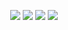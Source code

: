 <p align="center">
  <a href="https://soupbowl.io"><img src="https://img.shields.io/badge/has-website-FE6100?style=for-the-badge&logo=html5&logoColor=white"/></a>
  <a href="https://me.subo.dev/@soupbowl"><img src="https://img.shields.io/badge/has-mastodon-6364FF?style=for-the-badge&logo=mastodon&logoColor=white"/></a>
  <a href="https://matrix.to/#/@soupbowl:mozilla.org"><img src="https://img.shields.io/badge/has-matrix-000000?style=for-the-badge&logo=matrix&logoColor=white"/></a>
  <a href="https://www.buymeacoffee.com/soupbowl"><img src="https://img.shields.io/badge/pls-donate-FDDB00?style=for-the-badge&logo=buymeacoffee&logoColor=white"/></a>
</p>
